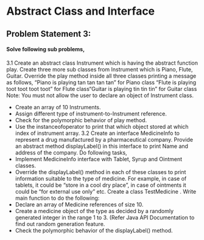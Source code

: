 # Abstract Class and Interface
## Problem Statement 3:
#### Solve following sub problems,
3.1 Create an abstract class Instrument which is having the abstract function play. Create three more sub classes from Instrument which is Piano, Flute, Guitar. Override the play method inside all three classes printing a message as follows,
“Piano is playing tan tan tan tan” for Piano class
“Flute is playing toot toot toot toot” for Flute class“Guitar is playing tin tin tin”  for Guitar class
Note: You must not allow the user to declare an object of Instrument class.
- Create an array of 10 Instruments.
- Assign different type of instrument-to-Instrument reference.
- Check for the polymorphic behavior of play method.
- Use the instanceofoperator to print that which object stored at which index of instrument array.
3.2 Create an interface MedicineInfo to represent a drug manufactured by a pharmaceutical company. Provide  an  abstract method displayLabel()  in  this interface to  print  Name  and  address of  the company.
Do following tasks,
- Implement MedicineInfo interface with Tablet, Syrup and Ointment classes.
- Override the displayLabel() method in each of these classes to print information suitable to the type of medicine. For example, in case of tablets, it could be “store in a cool dry place”, in case of ointments it could be “for external use only” etc.
Create a class TestMedicine . Write main function to do the following:
- Declare an array of Medicine references of size 10.
- Create a medicine object of the type as decided by a randomly generated integer in the range 1 to 3. (Refer Java API Documentation to find out random generation feature.
- Check the polymorphic  behavior of the displayLabel() method.